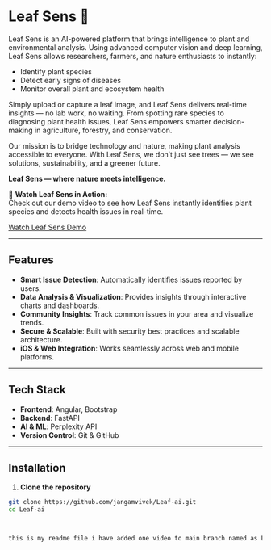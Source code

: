 # Leaf Sens 🌿

Leaf Sens is an AI-powered platform that brings intelligence to plant and environmental analysis. Using advanced computer vision and deep learning, Leaf Sens allows researchers, farmers, and nature enthusiasts to instantly:

- Identify plant species  
- Detect early signs of diseases  
- Monitor overall plant and ecosystem health  

Simply upload or capture a leaf image, and Leaf Sens delivers real-time insights — no lab work, no waiting. From spotting rare species to diagnosing plant health issues, Leaf Sens empowers smarter decision-making in agriculture, forestry, and conservation.

Our mission is to bridge technology and nature, making plant analysis accessible to everyone. With Leaf Sens, we don’t just see trees — we see solutions, sustainability, and a greener future.  

**Leaf Sens — where nature meets intelligence.**

🎥 **Watch Leaf Sens in Action:**  
Check out our demo video to see how Leaf Sens instantly identifies plant species and detects health issues in real-time.  

[Watch Leaf Sens Demo](./frontend/public/Leaf%20Sens.mp4)

---

## Features

- **Smart Issue Detection**: Automatically identifies issues reported by users.  
- **Data Analysis & Visualization**: Provides insights through interactive charts and dashboards.  
- **Community Insights**: Track common issues in your area and visualize trends.  
- **Secure & Scalable**: Built with security best practices and scalable architecture.  
- **iOS & Web Integration**: Works seamlessly across web and mobile platforms.  

---

## Tech Stack

- **Frontend**: Angular, Bootstrap  
- **Backend**: FastAPI 
- **AI & ML**: Perplexity API  
- **Version Control**: Git & GitHub  

---

## Installation

1. **Clone the repository**

```bash
git clone https://github.com/jangamvivek/Leaf-ai.git
cd Leaf-ai



this is my readme file i have added one video to main branch named as Leaf Sens.mp4 and i want to show in readme file write line with desc
